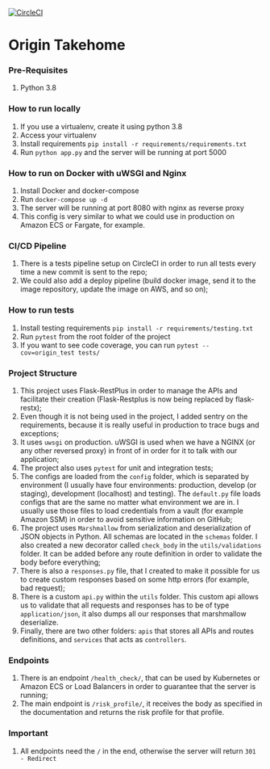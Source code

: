 [![CircleCI](https://circleci.com/gh/thiagosalvatore/origin-takehome/tree/master.svg?style=shield)](https://circleci.com/gh/thiagosalvatore/origin-takehome/tree/master)

# Origin Takehome

### Pre-Requisites
1. Python 3.8

### How to run locally
1. If you use a virtualenv, create it using python 3.8
2. Access your virtualenv
3. Install requirements `pip install -r requirements/requirements.txt`
4. Run `python app.py` and the server will be running at port 5000

### How to run on Docker with uWSGI and Nginx
1. Install Docker and docker-compose
2. Run `docker-compose up -d`
3. The server will be running at port 8080 with nginx as reverse proxy
4. This config is very similar to what we could use in production on Amazon ECS or Fargate, for example.


### CI/CD Pipeline
1. There is a tests pipeline setup on CircleCI in order to run all tests every time a new commit is sent to the repo;
2. We could also add a deploy pipeline (build docker image, send it to the image repository, update the image on AWS, and so on);

### How to run tests
1. Install testing requirements `pip install -r requirements/testing.txt`
2. Run `pytest` from the root folder of the project
3. If you want to see code coverage, you can run `pytest --cov=origin_test tests/`


### Project Structure
1. This project uses Flask-RestPlus in order to manage the APIs and facilitate their creation (Flask-Restplus is now being replaced by flask-restx);
2. Even though it is not being used in the project, I added sentry on the requirements, because it is really useful in production to trace bugs and exceptions;
3. It uses `uwsgi` on production. uWSGI is used when we have a NGINX (or any other reversed proxy) in front of in order for it to talk with our application;
4. The project also uses `pytest` for unit and integration tests;
5. The configs are loaded from the `config` folder, which is separated by environment (I usually have four environments: production, develop (or staging), development (localhost) and testing). The `default.py` file loads configs that are the same no matter what environment we are in. I usually use those files to load credentials from a vault (for example Amazon SSM) in order to avoid sensitive information on GitHub;
6. The project uses `Marshmallow` from serialization and deserialization of JSON objects in Python. All schemas are located in the `schemas` folder. I also created a new decorator called `check_body` in the `utils/validations` folder. It can be added before any route definition in order to validate the body before everything;
7. There is also a `responses.py` file, that I created to make it possible for us to create custom responses based on some http errors (for example, bad request);
8. There is a custom `api.py` within the `utils` folder. This custom api allows us to validate that all requests and responses has to be of type `application/json`, it also dumps all our responses that marshmallow deserialize.
9. Finally, there are two other folders: `apis` that stores all APIs and routes definitions, and `services` that acts as `controllers`.

### Endpoints
1. There is an endpoint `/health_check/`, that can be used by Kubernetes or Amazon ECS or Load Balancers in order to guarantee that the server is running;
2. The main endpoint is `/risk_profile/`, it receives the body as specified in the documentation and returns the risk profile for that profile.


### Important
1. All endpoints need the `/` in the end, otherwise the server will return `301 - Redirect`
